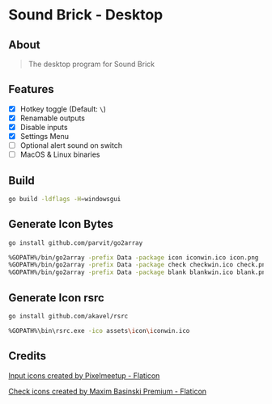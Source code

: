 # Sound Brick - Desktop

## About

> The desktop program for Sound Brick

## Features

- [x] Hotkey toggle (Default: `\`)
- [x] Renamable outputs
- [x] Disable inputs
- [x] Settings Menu
- [ ] Optional alert sound on switch
- [ ] MacOS & Linux binaries

## Build

```sh
go build -ldflags -H=windowsgui
```

## Generate Icon Bytes

```sh
go install github.com/parvit/go2array

%GOPATH%/bin/go2array -prefix Data -package icon iconwin.ico icon.png
%GOPATH%/bin/go2array -prefix Data -package check checkwin.ico check.png
%GOPATH%/bin/go2array -prefix Data -package blank blankwin.ico blank.png
```

## Generate Icon rsrc

```sh
go install github.com/akavel/rsrc

%GOPATH%\bin\rsrc.exe -ico assets\icon\iconwin.ico
```

## Credits

<a href="https://www.flaticon.com/free-icons/input" title="input icons">Input
icons created by Pixelmeetup - Flaticon</a>

<a href="https://www.flaticon.com/free-icons/check" title="check icons">Check
icons created by Maxim Basinski Premium - Flaticon</a>
